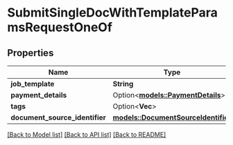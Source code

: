 # SubmitSingleDocWithTemplateParamsRequestOneOf

## Properties

Name | Type | Description | Notes
------------ | ------------- | ------------- | -------------
**job_template** | **String** |  | 
**payment_details** | Option<[**models::PaymentDetails**](paymentDetails.md)> |  | [optional]
**tags** | Option<**Vec<String>**> |  | [optional]
**document_source_identifier** | [**models::DocumentSourceIdentifier**](documentSourceIdentifier.md) |  | 

[[Back to Model list]](../README.md#documentation-for-models) [[Back to API list]](../README.md#documentation-for-api-endpoints) [[Back to README]](../README.md)


